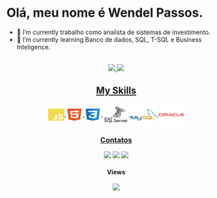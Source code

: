 <h1>Olá, meu nome é Wendel Passos.</h1>
 

- 🔭 I’m currently  trabalho como analista de sistemas de investimento.
- 🌱 I’m currently learning  Banco de dados, SQL, T-SQL e Business Inteligence.
 <br></br>


 <div align = "center">
  <a href="https://github.com/wendel-passos">
  <img height="160em" src="https://github-readme-stats.vercel.app/api?username=wendel-passos&show_icons=true&theme=react&include_all_commits=true&count_private=true">
  <img height="160em" src="https://github-readme-stats.vercel.app/api/top-langs/?username=wendel-passos&layout=demo&langs_count=7&theme=react">
</div>
 
 <h2 align = "center">My Skills</h2>
<div style="display: inline_block" align = "center">
  <img align="center" alt="Wp-Js" height="28" width="38" src="https://raw.githubusercontent.com/devicons/devicon/master/icons/javascript/javascript-plain.svg">
  <img align="center" alt="Wp-HTML" height="28" width="38" src="https://raw.githubusercontent.com/devicons/devicon/master/icons/html5/html5-original.svg">
  <img align="center" alt="Wp-CSS" height="28" width="38" src="https://raw.githubusercontent.com/devicons/devicon/master/icons/css3/css3-original.svg">
  <img align="center" alt="Wp-SQLServer" height="50" width="60" src="https://raw.githubusercontent.com/devicons/devicon/master/icons/microsoftsqlserver/microsoftsqlserver-plain-wordmark.svg">
  <img align="center" alt="Wp-MySql" height="50" width="60" src="https://raw.githubusercontent.com/devicons/devicon/master/icons/mysql/mysql-original-wordmark.svg">
  <img align="center" alt="Wp-Oracle" height="50" width="60" src="https://raw.githubusercontent.com/devicons/devicon/master/icons/oracle/oracle-original.svg">
 </div>
 
<h3 align = "center">Contatos</h3>

 <div align = "center" > 
  <a href="https://www.instagram.com/wendel.passos7/" target="_blank"><img src="https://img.shields.io/badge/-Instagram-%23E4405F?style=for-the-badge&logo=instagram&logoColor=white" target="_blank"></a>
  <a href = "mailto:wendeleduardo137@gmail.com"><img src="https://img.shields.io/badge/-Gmail-%23333?style=for-the-badge&logo=gmail&logoColor=white" target="_blank"></a>
  <a href="https://www.linkedin.com/in/wendel-passos/" target="_blank"><img src="https://img.shields.io/badge/-LinkedIn-%230077B5?style=for-the-badge&logo=linkedin&logoColor=white" target="_blank"></a>
</div>
 
<h4 align = "center">Views</h4>
<p align = "center">
 <p align = "center">
   <img alingn="center" src="https://profile-counter.glitch.me/wendel-passos/count.svg" />
 </p>
</p>

 

 
 
 


  


